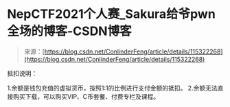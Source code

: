 <!--yml
category: 未分类
date: 2022-04-26 14:46:57
-->

# NepCTF2021个人赛_Sakura给爷pwn全场的博客-CSDN博客

> 来源：[https://blog.csdn.net/ConlinderFeng/article/details/115322268](https://blog.csdn.net/ConlinderFeng/article/details/115322268)

抵扣说明：

1.余额是钱包充值的虚拟货币，按照1:1的比例进行支付金额的抵扣。
2.余额无法直接购买下载，可以购买VIP、C币套餐、付费专栏及课程。